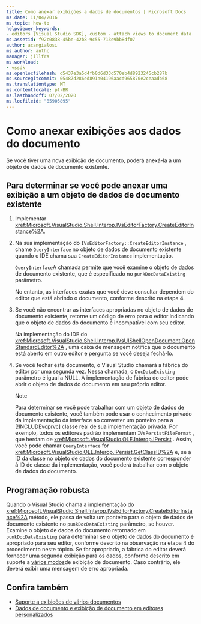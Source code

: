 ```yaml
---
title: Como anexar exibições a dados de documentos | Microsoft Docs
ms.date: 11/04/2016
ms.topic: how-to
helpviewer_keywords:
- editors [Visual Studio SDK], custom - attach views to document data
ms.assetid: f92c0838-45be-42b8-9c55-713e9bb8df07
author: acangialosi
ms.author: anthc
manager: jillfra
ms.workload:
- vssdk
ms.openlocfilehash: d5437e3a5d4fb0d6d33d570eb4d8923245cb287b
ms.sourcegitcommit: 05487d286ed891a04196aacd965870e2ceaadb68
ms.translationtype: MT
ms.contentlocale: pt-BR
ms.lasthandoff: 07/02/2020
ms.locfileid: "85905895"
---
```

# <a name="how-to-attach-views-to-document-data"></a>Como anexar exibições aos dados do documento
Se você tiver uma nova exibição de documento, poderá anexá-la a um objeto de dados de documento existente.

## <a name="to-determine-if-you-can-attach-a-view-to-an-existing-document-data-object"></a>Para determinar se você pode anexar uma exibição a um objeto de dados de documento existente

1. Implementar <xref:Microsoft.VisualStudio.Shell.Interop.IVsEditorFactory.CreateEditorInstance%2A>.

2. Na sua implementação do `IVsEditorFactory::CreateEditorInstance` , chame `QueryInterface` no objeto de dados de documento existente quando o IDE chama sua `CreateEditorInstance` implementação.

    `QueryInterface`A chamada permite que você examine o objeto de dados de documento existente, que é especificado no `punkDocDataExisting` parâmetro.

    No entanto, as interfaces exatas que você deve consultar dependem do editor que está abrindo o documento, conforme descrito na etapa 4.

3. Se você não encontrar as interfaces apropriadas no objeto de dados de documento existente, retorne um código de erro para o editor indicando que o objeto de dados do documento é incompatível com seu editor.

    Na implementação do IDE do <xref:Microsoft.VisualStudio.Shell.Interop.IVsUIShellOpenDocument.OpenStandardEditor%2A> , uma caixa de mensagem notifica que o documento está aberto em outro editor e pergunta se você deseja fechá-lo.

4. Se você fechar este documento, o Visual Studio chamará a fábrica do editor por uma segunda vez. Nessa chamada, o `DocDataExisting` parâmetro é igual a NULL. A implementação de fábrica do editor pode abrir o objeto de dados do documento em seu próprio editor.

   > [!NOTE]
   > Para determinar se você pode trabalhar com um objeto de dados de documento existente, você também pode usar o conhecimento privado da implementação da interface ao converter um ponteiro para a [!INCLUDE[vcprvc](../code-quality/includes/vcprvc_md.md)] classe real de sua implementação privada. Por exemplo, todos os editores padrão implementam `IVsPersistFileFormat` , que herdam de <xref:Microsoft.VisualStudio.OLE.Interop.IPersist> . Assim, você pode chamar `QueryInterface` for <xref:Microsoft.VisualStudio.OLE.Interop.IPersist.GetClassID%2A> e, se a ID da classe no objeto de dados do documento existente corresponder à ID de classe da implementação, você poderá trabalhar com o objeto de dados do documento.

## <a name="robust-programming"></a>Programação robusta
 Quando o Visual Studio chama a implementação do <xref:Microsoft.VisualStudio.Shell.Interop.IVsEditorFactory.CreateEditorInstance%2A> método, ele passa de volta um ponteiro para o objeto de dados de documento existente no `punkDocDataExisting` parâmetro, se houver. Examine o objeto de dados do documento retornado em `punkDocDataExisting` para determinar se o objeto de dados do documento é apropriado para seu editor, conforme descrito na observação na etapa 4 do procedimento neste tópico. Se for apropriado, a fábrica do editor deverá fornecer uma segunda exibição para os dados, conforme descrito em suporte a [vários modos](../extensibility/supporting-multiple-document-views.md)de exibição de documento. Caso contrário, ele deverá exibir uma mensagem de erro apropriada.

## <a name="see-also"></a>Confira também
- [Suporte a exibições de vários documentos](../extensibility/supporting-multiple-document-views.md)
- [Dados de documento e exibição de documento em editores personalizados](../extensibility/document-data-and-document-view-in-custom-editors.md)
